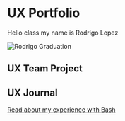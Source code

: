 # UX Portfolio
Hello class my name is Rodrigo Lopez

![Rodrigo Graduation](https://user-images.githubusercontent.com/112062392/186594675-7cd75fa3-dcb2-4308-907f-d02b32498baa.jpg)



## UX Team Project


## UX Journal

[Read about my experience with Bash](j01/)
